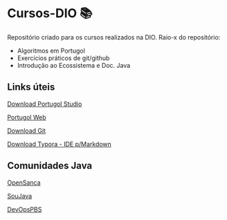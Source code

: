 # Cursos-DIO :books:
Repositório criado para os cursos realizados na DIO. Raio-x do repositório:

- Algoritmos em Portugol
- Exercícios práticos de git/github
- Introdução ao Ecossistema e Doc. Java

## Links úteis

[Download Portugol Studio](http://lite.acad.univali.br/portugol/)

[Portugol Web](https://portugol-webstudio.cubos.io/ide)

[Download Git](https://git-scm.com/downloads)

[Download Typora - IDE p/Markdown](https://typora.io/)

## Comunidades Java

[OpenSanca](opensanca.com.br)

[SouJava](soujava.org.br)

[DevOpsPBS](devopspbs.org)

